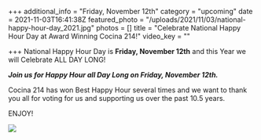 +++
additional_info = "Friday, November 12th"
category = "upcoming"
date = 2021-11-03T16:41:38Z
featured_photo = "/uploads/2021/11/03/national-happy-hour-day_2021.jpg"
photos = []
title = "Celebrate National Happy Hour Day at Award Winning Cocina 214!"
video_key = ""

+++
National Happy Hour Day is **Friday, November 12th** and this Year we will Celebrate ALL DAY LONG!

**_Join us for Happy Hour all Day Long on Friday, November 12th._** 

Cocina 214 has won Best Happy Hour several times and we want to thank you all for voting for us and supporting us over the past 10.5 years. 

ENJOY!

![](/uploads/2021/11/03/national-happy-hour-day_2021.jpg)